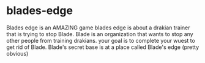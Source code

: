 # blades-edge
Blades edge is an AMAZING game
blades edge is about a drakian trainer that is trying to stop Blade.
Blade is an organization that wants to stop any other people from training drakians.
your goal is to complete your wuest to get rid of Blade.
Blade's secret base is at a place called Blade's edge (pretty obvious)
